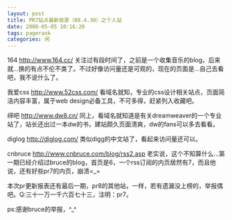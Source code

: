 ```yaml
---
layout: post
title: PR7站点最新收录（08.4.30）之个人站
date: 2008-05-05 10:16:20
tags: pagerank
categories: 闲
---
```

164 http://www.164.cc/
关注过有段时间了，之前是一个收集音乐的blog，后来就...换的有点不伦不类了。不过好像访问量还是可观的，现在的页面是...自己去看吧，我不说什么了。

我爱css http://www.52css.com/
看域名就知，专业的css设计相关站点，页面简洁内容丰富，属于web design必备工具，不可多得，赶紧列入收藏吧。

缔吧 http://www.dw8.cn/
同上，看域名就知道是有关dreamweaver的一个专业站了，站长还出过一本dw的书，建站颇久页面清爽，dw的fans可以多去看看。

diglog http://diglog.com/
类似digg的中文站了，看起来访问量还可以。

cnbruce http://www.cnbruce.com/blog/rss2.asp
老实说，这个不知算什么...第一期已经介绍过bruce的blog，首页是6，一个rss订阅的内页居然有7，而且他说，还有好些pr7的内页，崩溃=_=

本次pr更新报表还有最后一期，pr8的其他站，一样，若有遗漏没上榜的，举报偶吧。Q:三十一万一千六百七十三，注明：pr7。

ps:感谢bruce的举报，^_^